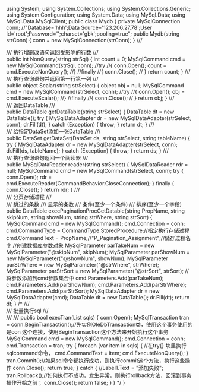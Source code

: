 using System;
using System.Collections;
using System.Collections.Generic;
using System.Configuration;
using System.Data;
using MySql.Data;
using MySql.Data.MySqlClient;
public class Mydb
{
    private MySqlConnection conn;
    //"Database='hhh';Data Source='123.206.27.78';User Id='root';Password='';charset='gbk';pooling=true";
    public Mydb(string strConn)
    {
        conn = new MySqlConnection(strConn);
    }
    /// <summary>
    /// 执行增删改语句返回受影响的行数
    /// </summary>
    public int NonQuery(string strSql)
    {
        int count = 0;
        MySqlCommand cmd = new MySqlCommand(strSql, conn);
        //try
        //{
        conn.Open();
        count = cmd.ExecuteNonQuery();
        //}
        //finally
        //{
        conn.Close();
        //   }
        return count;
    }
    /// <summary>
    /// 执行查询语句并返回第一行第一列
    /// </summary>
    public object Scalar(string strSelect)
    {
        object obj = null;
        MySqlCommand cmd = new MySqlCommand(strSelect, conn);
        //try
        //{
        conn.Open();
        obj = cmd.ExecuteScalar();
        //}
        //finally
        //{
        conn.Close();
        //    }
        return obj;
    }
    /// <summary>
    /// 返回DataTable
    /// </summary>
    public DataTable getDataTable(string strSelect)
    {
        DataTable dt = new DataTable();
        try
        {
            MySqlDataAdapter dr = new MySqlDataAdapter(strSelect, conn);
            dr.Fill(dt);
        }
        catch (Exception)
        {
            throw;
        }
        return dt;
    }
    /// <summary>
    /// 给指定DataSet添加一张DataTable
    /// </summary>
    public DataSet getDataSet(DataSet ds, string strSelect, string tableName)
    {
        try
        {
            MySqlDataAdapter dr = new MySqlDataAdapter(strSelect, conn);
            dr.Fill(ds, tableName);
        }
        catch (Exception)
        {
            throw;
        }
        return ds;
    }
    /// <summary>
    /// 执行查询语句返回一个阅读器
    /// </summary>
    public MySqlDataReader reader(string strSelect)
    {
        MySqlDataReader rdr = null;
        MySqlCommand cmd = new MySqlCommand(strSelect, conn);
        try
        {
            conn.Open();
            rdr = cmd.ExecuteReader(CommandBehavior.CloseConnection);
        }
        finally
        {
            conn.Close();
        }
        return rdr;
    }
    /// <summary>
    /// 分页存储过程
    /// </summary>
    /// <param name="skipNum">跳过的条数</param>
    /// <param name="showNum">显示的条数</param>
    /// <param name="strWhere">条件(至少一个条件)</param>
    /// <param name="strSort">排序(至少一个字段)</param>
    public DataTable execPaginationProcGetDatable(string PropName, string skipNum, string showNum, string strWhere, string strSort)
    {
        MySqlCommand cmd = new MySqlCommand();
        cmd.Connection = conn;
        cmd.CommandType = CommandType.StoredProcedure;//指定执行存储过程
        cmd.CommandText = PropName;//"P_Pagination_Assignment";//储存过程名字
        //创建数据库参数对象
        MySqlParameter parTakeNum = new MySqlParameter("@skipNum", skipNum);
        MySqlParameter parShowNum = new MySqlParameter("@showNum", showNum);
        MySqlParameter parStrWhere = new MySqlParameter("@strWhere", strWhere);
        MySqlParameter parStrSort = new MySqlParameter("@strSort", strSort);
        //将参数添加到cmd参数集合中
        cmd.Parameters.Add(parTakeNum);
        cmd.Parameters.Add(parShowNum);
        cmd.Parameters.Add(parStrWhere);
        cmd.Parameters.Add(parStrSort);
        MySqlDataAdapter dr = new MySqlDataAdapter(cmd);
        DataTable dt = new DataTable();
        dr.Fill(dt);
        return dt;
    }
    /*
    /// <summary>
    /// 批量执行sql
    /// </summary>
    /// <param name="sqls"></param>
    /// <returns></returns>
    public bool execTran(List<string> sqls)
    {
        conn.Open();
        MySqlTransaction tran = conn.BeginTransaction();//先实例OleDbTransaction类，使用这个事务使用的是con 这个连接，使用BeginTransaction这个方法来开始执行这个事务
        MySqlCommand cmd = new MySqlCommand();
        cmd.Connection = conn;
        cmd.Transaction = tran;
        try
        {
            foreach (var item in sqls)
            {
                //在try{} 块里执行sqlcommand命令，
                cmd.CommandText = item;
                cmd.ExecuteNonQuery();
            }
            tran.Commit();//如果sql命令都执行成功，则执行commit这个方法，执行这些操作
            conn.Close();
            return true;
        }
        catch
        {
            //Label1.Text = "添加失败";
            tran.Rollback();//如何执行不成功，发生异常，则执行rollback方法，回滚到事务操作开始之前；
            conn.Close();
            return false;
        }
    }
     */
}

